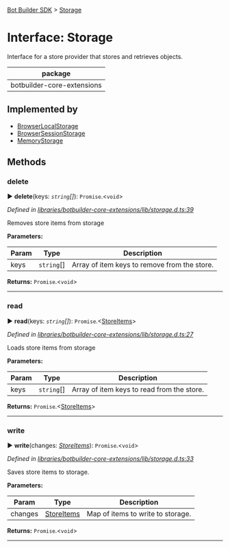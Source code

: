 [Bot Builder SDK](../README.md) > [Storage](../interfaces/botbuilder.storage.md)



# Interface: Storage


Interface for a store provider that stores and retrieves objects.

<table>

<thead>

<tr>

<th>package</th>

</tr>

</thead>

<tbody>

<tr>

<td>botbuilder-core-extensions</td>

</tr>

</tbody>

</table>

## Implemented by

* [BrowserLocalStorage](../classes/botbuilder.browserlocalstorage.md)
* [BrowserSessionStorage](../classes/botbuilder.browsersessionstorage.md)
* [MemoryStorage](../classes/botbuilder.memorystorage.md)


## Methods
<a id="delete"></a>

###  delete

► **delete**(keys: *`string`[]*): `Promise`.<`void`>



*Defined in [libraries/botbuilder-core-extensions/lib/storage.d.ts:39](https://github.com/Microsoft/botbuilder-js/blob/f1f9b42/libraries/botbuilder-core-extensions/lib/storage.d.ts#L39)*



Removes store items from storage


**Parameters:**

| Param | Type | Description |
| ------ | ------ | ------ |
| keys | `string`[]   |  Array of item keys to remove from the store. |





**Returns:** `Promise`.<`void`>





___

<a id="read"></a>

###  read

► **read**(keys: *`string`[]*): `Promise`.<[StoreItems](botbuilder.storeitems.md)>



*Defined in [libraries/botbuilder-core-extensions/lib/storage.d.ts:27](https://github.com/Microsoft/botbuilder-js/blob/f1f9b42/libraries/botbuilder-core-extensions/lib/storage.d.ts#L27)*



Loads store items from storage


**Parameters:**

| Param | Type | Description |
| ------ | ------ | ------ |
| keys | `string`[]   |  Array of item keys to read from the store. |





**Returns:** `Promise`.<[StoreItems](botbuilder.storeitems.md)>





___

<a id="write"></a>

###  write

► **write**(changes: *[StoreItems](botbuilder.storeitems.md)*): `Promise`.<`void`>



*Defined in [libraries/botbuilder-core-extensions/lib/storage.d.ts:33](https://github.com/Microsoft/botbuilder-js/blob/f1f9b42/libraries/botbuilder-core-extensions/lib/storage.d.ts#L33)*



Saves store items to storage.


**Parameters:**

| Param | Type | Description |
| ------ | ------ | ------ |
| changes | [StoreItems](botbuilder.storeitems.md)   |  Map of items to write to storage. |





**Returns:** `Promise`.<`void`>





___


